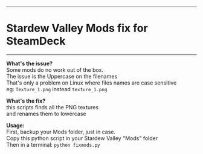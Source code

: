 -------------------------------------
# Stardew Valley Mods fix for SteamDeck
-------------------------------------

**What's the issue?**<br>
    Some mods do no work out of the box.<br>
    The issue is the Uppercase on the filenames<br>
    That's only a problem on Linux where files names are case sensitive<br>
    eg: ```Texture_1.png``` instead ```texture_1.png```<br>
    
**What's the fix?**<br>
    this scripts finds all the PNG textures<br>
    and renames them to lowercase<br>

**Usage:**<br>
    First, backup your Mods folder, just in case.<br>
    Copy this python script in your Stardew Valley "Mods" folder<br>
    Then in a terminal: ```python fixmods.py```<br>

